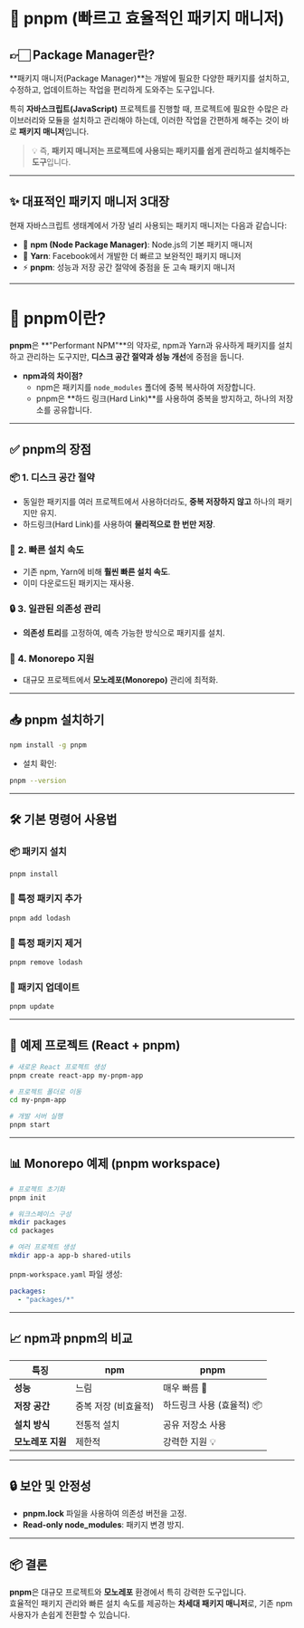 
# 🚀 pnpm (빠르고 효율적인 패키지 매니저)

## 👉🏻 Package Manager란?
**패키지 매니저(Package Manager)**는 개발에 필요한 다양한 패키지를 설치하고, 수정하고, 업데이트하는 작업을 편리하게 도와주는 도구입니다.

특히 **자바스크립트(JavaScript)** 프로젝트를 진행할 때, 프로젝트에 필요한 수많은 라이브러리와 모듈을 설치하고 관리해야 하는데, 이러한 작업을 간편하게 해주는 것이 바로 **패키지 매니저**입니다.

> 💡 즉, **패키지 매니저는 프로젝트에 사용되는 패키지를 쉽게 관리하고 설치해주는 도구**입니다.

---

## ✨ 대표적인 패키지 매니저 3대장
현재 자바스크립트 생태계에서 가장 널리 사용되는 패키지 매니저는 다음과 같습니다:

- 🐙 **npm (Node Package Manager)**: Node.js의 기본 패키지 매니저
- 🧶 **Yarn**: Facebook에서 개발한 더 빠르고 보완적인 패키지 매니저
- ⚡ **pnpm**: 성능과 저장 공간 절약에 중점을 둔 고속 패키지 매니저

---

# 🎯 pnpm이란?
**pnpm**은 **"Performant NPM"**의 약자로, npm과 Yarn과 유사하게 패키지를 설치하고 관리하는 도구지만, **디스크 공간 절약과 성능 개선**에 중점을 둡니다.

- **npm과의 차이점?**
    - npm은 패키지를 `node_modules` 폴더에 중복 복사하여 저장합니다.
    - pnpm은 **하드 링크(Hard Link)**를 사용하여 중복을 방지하고, 하나의 저장소를 공유합니다.

---

## ✅ pnpm의 장점
### 📦 1. 디스크 공간 절약
- 동일한 패키지를 여러 프로젝트에서 사용하더라도, **중복 저장하지 않고** 하나의 패키지만 유지.
- 하드링크(Hard Link)를 사용하여 **물리적으로 한 번만 저장**.

### 🚀 2. 빠른 설치 속도
- 기존 npm, Yarn에 비해 **훨씬 빠른 설치 속도**.
- 이미 다운로드된 패키지는 재사용.

### 🔒 3. 일관된 의존성 관리
- **의존성 트리**를 고정하여, 예측 가능한 방식으로 패키지를 설치.

### 🔧 4. Monorepo 지원
- 대규모 프로젝트에서 **모노레포(Monorepo)** 관리에 최적화.

---

## 📥 pnpm 설치하기
```bash
npm install -g pnpm
```

- 설치 확인:
```bash
pnpm --version
```

---

## 🛠️ 기본 명령어 사용법
### 📦 패키지 설치
```bash
pnpm install
```

### 🎯 특정 패키지 추가
```bash
pnpm add lodash
```

### 🚫 특정 패키지 제거
```bash
pnpm remove lodash
```

### 🔄 패키지 업데이트
```bash
pnpm update
```

---

## 🌟 예제 프로젝트 (React + pnpm)
```bash
# 새로운 React 프로젝트 생성
pnpm create react-app my-pnpm-app

# 프로젝트 폴더로 이동
cd my-pnpm-app

# 개발 서버 실행
pnpm start
```

---

## 📊 Monorepo 예제 (pnpm workspace)
```bash
# 프로젝트 초기화
pnpm init

# 워크스페이스 구성
mkdir packages
cd packages

# 여러 프로젝트 생성
mkdir app-a app-b shared-utils
```

`pnpm-workspace.yaml` 파일 생성:
```yaml
packages:
  - "packages/*"
```

---

## 📈 npm과 pnpm의 비교

| 특징              | npm                      | pnpm                    |
|------------------|------------------------|------------------------|
| **성능**          | 느림                    | 매우 빠름 🚀            |
| **저장 공간**      | 중복 저장 (비효율적)    | 하드링크 사용 (효율적) 📦|
| **설치 방식**      | 전통적 설치            | 공유 저장소 사용       |
| **모노레포 지원** | 제한적                 | 강력한 지원 💡         |

---

## 🔒 보안 및 안정성
- **pnpm.lock** 파일을 사용하여 의존성 버전을 고정.
- **Read-only node_modules**: 패키지 변경 방지.

---

## 📦 결론
**pnpm**은 대규모 프로젝트와 **모노레포** 환경에서 특히 강력한 도구입니다.  
효율적인 패키지 관리와 빠른 설치 속도를 제공하는 **차세대 패키지 매니저**로, 기존 npm 사용자가 손쉽게 전환할 수 있습니다.
